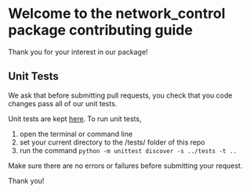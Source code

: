 # Welcome to the network_control package contributing guide <!-- omit in toc -->

Thank you for your interest in our package! 

## Unit Tests
We ask that before submitting pull requests, 
you check that you code changes pass all of our unit tests.

Unit tests are kept [here](/src/tests/test_network_control.py).
To run unit tests, 
1. open the terminal or command line
2. set your current directory to the /tests/ folder of this repo
3. run the command `python -m unittest discover -s ../tests -t ..`

Make sure there are no errors or failures before submitting your request.

Thank you!